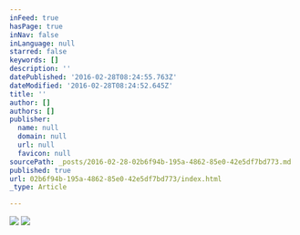 ```yaml
---
inFeed: true
hasPage: true
inNav: false
inLanguage: null
starred: false
keywords: []
description: ''
datePublished: '2016-02-28T08:24:55.763Z'
dateModified: '2016-02-28T08:24:52.645Z'
title: ''
author: []
authors: []
publisher:
  name: null
  domain: null
  url: null
  favicon: null
sourcePath: _posts/2016-02-28-02b6f94b-195a-4862-85e0-42e5df7bd773.md
published: true
url: 02b6f94b-195a-4862-85e0-42e5df7bd773/index.html
_type: Article

---
```

![](https://the-grid-user-content.s3-us-west-2.amazonaws.com/bd519788-b617-45e0-9844-83e32125699e.jpg)
![](https://the-grid-user-content.s3-us-west-2.amazonaws.com/6d58336b-23ac-49e4-b4a3-2da0c91a8468.jpg)